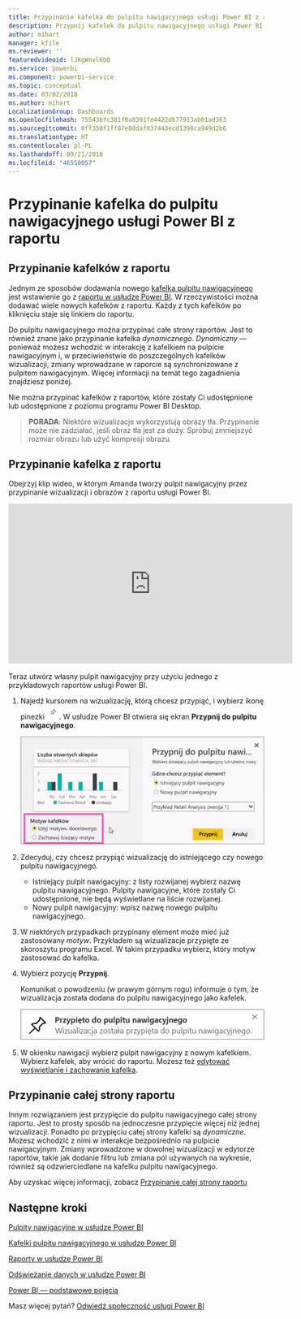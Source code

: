 ```yaml
---
title: Przypinanie kafelka do pulpitu nawigacyjnego usługi Power BI z raportu
description: Przypnij kafelek do pulpitu nawigacyjnego usługi Power BI z raportu.
author: mihart
manager: kfile
ms.reviewer: ''
featuredvideoid: lJKgWnvl6bQ
ms.service: powerbi
ms.component: powerbi-service
ms.topic: conceptual
ms.date: 03/02/2018
ms.author: mihart
LocalizationGroup: Dashboards
ms.openlocfilehash: 75543bfc381f0a8391fe4422d677913ab61ad363
ms.sourcegitcommit: 0ff358f1ff87e88daf837443ecd1398ca949d2b6
ms.translationtype: HT
ms.contentlocale: pl-PL
ms.lasthandoff: 09/21/2018
ms.locfileid: "46550057"
---
```

# <a name="pin-a-tile-to-a-power-bi-dashboard-from-a-report"></a>Przypinanie kafelka do pulpitu nawigacyjnego usługi Power BI z raportu
## <a name="pinning-tiles-from-a-report"></a>Przypinanie kafelków z raportu
Jednym ze sposobów dodawania nowego [kafelka pulpitu nawigacyjnego](consumer/end-user-tiles.md) jest wstawienie go z [raportu w usłudze Power BI](consumer/end-user-reports.md). W rzeczywistości można dodawać wiele nowych kafelków z raportu.  Każdy z tych kafelków po kliknięciu staje się linkiem do raportu.

Do pulpitu nawigacyjnego można przypinać całe strony raportów.  Jest to również znane jako przypinanie kafelka *dynamicznego*.  *Dynamiczny* — ponieważ możesz wchodzić w interakcję z kafelkiem na pulpicie nawigacyjnym i, w przeciwieństwie do poszczególnych kafelków wizualizacji, zmiany wprowadzane w raporcie są synchronizowane z pulpitem nawigacyjnym. Więcej informacji na temat tego zagadnienia znajdziesz poniżej.

Nie można przypinać kafelków z raportów, które zostały Ci udostępnione lub udostępnione z poziomu programu Power BI Desktop. 

> **PORADA**: Niektóre wizualizacje wykorzystują obrazy tła. Przypinanie może nie zadziałać, jeśli obraz tła jest za duży.  Spróbuj zmniejszyć rozmiar obrazu lub użyć kompresji obrazu.  
> 
> 

## <a name="pin-a-tile-from-a-report"></a>Przypinanie kafelka z raportu
Obejrzyj klip wideo, w którym Amanda tworzy pulpit nawigacyjny przez przypinanie wizualizacji i obrazów z raportu usługi Power BI.

<iframe width="560" height="315" src="https://www.youtube.com/embed/lJKgWnvl6bQ" frameborder="0" allowfullscreen></iframe>

Teraz utwórz własny pulpit nawigacyjny przy użyciu jednego z przykładowych raportów usługi Power BI.

1. Najedź kursorem na wizualizację, którą chcesz przypiąć, i wybierz ikonę pinezki ![](media/service-dashboard-pin-tile-from-report/pbi_pintile_small.png). W usłudze Power BI otwiera się ekran **Przypnij do pulpitu nawigacyjnego**.
   
     ![Okno Przypnij do pulpitu nawigacyjnego](media/service-dashboard-pin-tile-from-report/pbi_themes2.png)
2. Zdecyduj, czy chcesz przypiąć wizualizację do istniejącego czy nowego pulpitu nawigacyjnego.
   
   * Istniejący pulpit nawigacyjny: z listy rozwijanej wybierz nazwę pulpitu nawigacyjnego. Pulpity nawigacyjne, które zostały Ci udostępnione, nie będą wyświetlane na liście rozwijanej.
   * Nowy pulpit nawigacyjny: wpisz nazwę nowego pulpitu nawigacyjnego.
3. W niektórych przypadkach przypinany element może mieć już zastosowany *motyw*.  Przykładem są wizualizacje przypięte ze skoroszytu programu Excel. W takim przypadku wybierz, który motyw zastosować do kafelka.
4. Wybierz pozycję **Przypnij**.
   
   Komunikat o powodzeniu (w prawym górnym rogu) informuje o tym, że wizualizacja została dodana do pulpitu nawigacyjnego jako kafelek.
   
   ![komunikat dotyczący sukcesu](media/service-dashboard-pin-tile-from-report/pinsuccess.png)
5. W okienku nawigacji wybierz pulpit nawigacyjny z nowym kafelkiem. Wybierz kafelek, aby wrócić do raportu. Możesz też [edytować wyświetlanie i zachowanie kafelka](service-dashboard-edit-tile.md).

## <a name="pin-an-entire-report-page"></a>Przypinanie całej strony raportu
Innym rozwiązaniem jest przypięcie do pulpitu nawigacyjnego całej strony raportu. Jest to prosty sposób na jednoczesne przypięcie więcej niż jednej wizualizacji.  Ponadto po przypięciu całej strony kafelki są *dynamiczne*. Możesz wchodzić z nimi w interakcje bezpośrednio na pulpicie nawigacyjnym. Zmiany wprowadzone w dowolnej wizualizacji w edytorze raportów, takie jak dodanie filtru lub zmiana pól używanych na wykresie, również są odzwierciedlane na kafelku pulpitu nawigacyjnego.  

Aby uzyskać więcej informacji, zobacz [Przypinanie całej strony raportu](service-dashboard-pin-live-tile-from-report.md)

## <a name="next-steps"></a>Następne kroki
[Pulpity nawigacyjne w usłudze Power BI](consumer/end-user-dashboards.md)

[Kafelki pulpitu nawigacyjnego w usłudze Power BI](consumer/end-user-tiles.md)

[Raporty w usłudze Power BI](consumer/end-user-reports.md)

[Odświeżanie danych w usłudze Power BI](refresh-data.md)

[Power BI — podstawowe pojęcia](consumer/end-user-basic-concepts.md)

Masz więcej pytań? [Odwiedź społeczność usługi Power BI](http://community.powerbi.com/)

